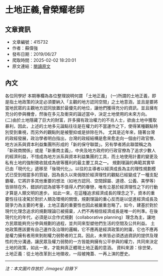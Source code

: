 # 土地正義,曾榮耀老師

## 文章資訊
- 文章編號：415732
- 作者：蘇偉強
- 發布日期：2019/06/27
- 爬取時間：2025-02-02 18:20:01
- 原文連結：[閱讀原文](https://real-estate.get.com.tw/Columns/detail.aspx?no=415732)

## 內文
各位同學好
本期專欄為各位整理說明何謂
「土地正義」
(一)所謂的土地正義，即是指土地政策的決定必須要納入「主觀的地方認同空間」之土地意涵，並且是要將當地民眾的主觀地方認同放置於最優先的地位，讓他們獲得充分的資訊，並且擁有充分的參與機會，然後在多元及衝突的論述當中，決定土地使用的未來方向。
(二)由於土地隱藏了巨大的財富，許多擁有政治權力的不肖人士，欲由土地中獲取暴利，因此，上述的土地多元論點往往是在權力的不當運作之下，使得某種觀點特別受到重視，而另外的觀點則是被壓抑或是排除在外。
尤其是近年來，隨著台灣的政經發展，政治學者明白指出，台灣的政經結構是愈來愈走向一個由行政官僚、地方派系與資本利益集團所形成的「新的保守聯盟」。另有學者將此聯盟稱之為「新政商關係」或是「新重商主義」，中央及地方政府的行政官僚為了追求少數人的經濟利益，不惜成為地方派系與資本利益集團的工具，而土地使用計畫的變更及私有土地的強制徵收就成為彼等獲利的最主要工具之一。
規劃理論的典範其實早已由「現代化」遞移至「後現代化」。以往的主導者以經濟成長為主的理性規劃模式已受到相當多的質疑，因為長久以來侷限於經濟理性的觀點已經變成了一種支配霸權，它將許多其他重要的想法（如地方認同、空間歸屬、道德、公義、美學等）皆排除在外，錯誤的認為彼等不值得人們的眷戀，唯有立基於經濟理性之下的行動才算是人類文明的進步。
如此一來，在這種追求經濟成長的理念之下，資本的重要性往往凌駕於對於人類及環境的關懷，規劃理論的重心反而是以促進經濟成長及競爭力為主要的考量，土地正義的重要性也因此被嚴重忽略了。如今，建基於對於現代化理念追求的規劃理論已被揚棄，人們不再相信經濟成長是唯一的判準。在後現代化的年代，必須是以合作式規劃（collaborative planning）理念為主，讓地方民眾能夠充分參與規劃的過程，並共同來型塑他們生活的空間及公共利益。
土地政策應該要有自己運作及治理的邏輯，它不應再是經濟政策的附庸，它也不應再是權力擁有者用來剝削權力弱勢者的工具。因此，未來皆必須透過資訊的提供及理性的充分溝通，讓民眾及權力弱勢的一方皆能夠擁有公平參與的權力，共同來決定土地的政策，如此一來，才能夠真正體現土地正義的意涵。
資料來源：徐世榮，土地正義：從土地改革到土地徵收，一段被掩蓋、一再上演的歷史。

---
*注：本文圖片存放於 ./images/ 目錄下*
